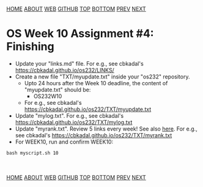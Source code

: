 ---
---
[HOME](index.md)
[ABOUT](README.md)
[WEB](https://osp4diss.vlsm.org/)
[GITHUB](https://github.com/os2xx/osp4diss/)
[TOP](#)
[BOTTOM](#endofpage)
[PREV](W10-03.md)
[NEXT](AOS.md#idx10)

# OS Week 10 Assignment #4: Finishing

* Update your "links.md" file. For e.g., see cbkadal's <https://cbkadal.github.io/os232/LINKS/>
* Create a new file "TXT/myupdate.txt" inside your "os232" repository.
  * Upto 24 hours after the Week 10 deadline, the content of "myupdate.txt" should be:
    * OS232W10
  * For e.g., see cbkadal's <https://cbkadal.github.io/os232/TXT/myupdate.txt>
* Update "mylog.txt". For e.g., see cbkadal's <https://cbkadal.github.io/os232/TXT/mylog.txt>
* Update "myrank.txt". Review 5 links every week! See also [here](W02-08.md).
  For e.g., see cbkadal's <https://cbkadal.github.io/os232/TXT/myrank.txt>
* For WEEK10, run and confirm WEEK10:

```
bash myscript.sh 10

```
  
<br id="endofpage"><br>
[HOME](index.md)
[ABOUT](README.md)
[WEB](https://osp4diss.vlsm.org/)
[GITHUB](https://github.com/os2xx/osp4diss/)
[TOP](#)
[BOTTOM](#endofpage)
[PREV](W10-03.md)
[NEXT](AOS.md#idx10)
<br>

